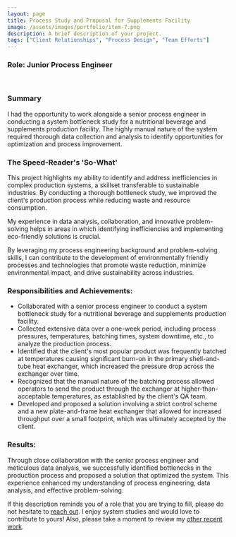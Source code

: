```yaml
---
layout: page
title: Process Study and Proposal for Supplements Facility
image: /assets/images/portfolio/item-7.png
description: A brief description of your project.
tags: ["Client Relationships", "Process Design", "Team Efforts"]
---
```


### Role: Junior Process Engineer
<br>

### Summary
I had the opportunity to work alongside a senior process engineer in conducting a system bottleneck study for a nutritional beverage and supplements production facility. The highly manual nature of the system required thorough data collection and analysis to identify opportunities for optimization and process improvement.

### The Speed-Reader's 'So-What'
This project highlights my ability to identify and address inefficiencies in complex production systems, a skillset transferable to sustainable industries. By conducting a thorough bottleneck study, we improved the client's production process while reducing waste and resource consumption.

My experience in data analysis, collaboration, and innovative problem-solving helps in areas in which identifying inefficiencies and implementing eco-friendly solutions is crucial.

By leveraging my process engineering background and problem-solving skills, I can contribute to the development of environmentally friendly processes and technologies that promote waste reduction, minimize environmental impact, and drive sustainability across industries.

### Responsibilities and Achievements:

- Collaborated with a senior process engineer to conduct a system bottleneck study for a nutritional beverage and supplements production facility.
- Collected extensive data over a one-week period, including process pressures, temperatures, batching times, system downtime, etc., to analyze the production process.
- Identified that the client's most popular product was frequently batched at temperatures causing significant burn-on in the primary shell-and-tube heat exchanger, which increased the pressure drop across the exchanger over time.
- Recognized that the manual nature of the batching process allowed operators to send the product through the exchanger at higher-than-acceptable temperatures, as established by the client's QA team.
- Developed and proposed a solution involving a strict control scheme and a new plate-and-frame heat exchanger that allowed for increased throughput over a small footprint, which was ultimately accepted by the client.

### Results:
Through close collaboration with the senior process engineer and meticulous data analysis, we successfully identified bottlenecks in the production process and proposed a solution that optimized the system. This experience enhanced my understanding of process engineering, data analysis, and effective problem-solving.

If this description reminds you of a role that you are trying to fill, please do not hesitate to [reach out](/contact). I enjoy system studies and would love to contribute to yours! Also, please take a moment to review my [other recent work](/portfolio).